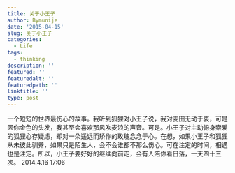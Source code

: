 ```yaml
---
title: 关于小王子
author: Bymunije
date: '2015-04-15'
slug: 关于小王子
categories:
  - Life
tags:
  - thinking
description: ''
featured: ''
featuredalt: ''
featuredpath: ''
linktitle: ''
type: post
---
```

一个短短的世界最伤心的故事。我听到狐狸对小王子说，我对麦田无动于衷，可是因你金色的头发，我甚至会喜欢那风吹麦浪的声音。可是。小王子对主动俯身索爱的狐狸心存疑虑，却对一朵遥远而矫作的玫瑰念念于心。在想，如果小王子和狐狸从未彼此驯养，如果只是陌生人，会不会谁都不那么伤心。可在注定的时间，相遇也是注定。所以，小王子要好好的继续向前走，会有人陪你看日落，一天四十三次。
2014.4.16   17:06